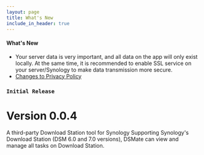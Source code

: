```yaml
---
layout: page
title: What's New
include_in_header: true
---
```


#### What's New

- Your server data is very important, and all data on the app will only exist locally. At the same time, it is recommended to enable SSL service on your server/Synology to make data transmission more secure.
- [Changes to Privacy Policy](/privacypolicy)

### `Initial Release`

# **Version 0.0.4**

A third-party Download Station tool for Synology
Supporting Synology's Download Station (DSM 6.0 and 7.0 versions), DSMate can view and manage all tasks on Download Station.

<br>
